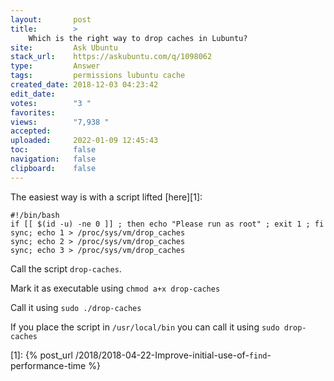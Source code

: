 ```yaml
---
layout:       post
title:        >
    Which is the right way to drop caches in Lubuntu?
site:         Ask Ubuntu
stack_url:    https://askubuntu.com/q/1098062
type:         Answer
tags:         permissions lubuntu cache
created_date: 2018-12-03 04:23:42
edit_date:    
votes:        "3 "
favorites:    
views:        "7,938 "
accepted:     
uploaded:     2022-01-09 12:45:43
toc:          false
navigation:   false
clipboard:    false
---
```


The easiest way is with a script lifted [here][1]:

<!-- Language-all: lang-bash -->

``` 
#!/bin/bash
if [[ $(id -u) -ne 0 ]] ; then echo "Please run as root" ; exit 1 ; fi
sync; echo 1 > /proc/sys/vm/drop_caches
sync; echo 2 > /proc/sys/vm/drop_caches
sync; echo 3 > /proc/sys/vm/drop_caches

```

Call the script `drop-caches`.

Mark it as executable using `chmod a+x drop-caches`

Call it using `sudo ./drop-caches`

If you place the script in `/usr/local/bin` you can call it using `sudo drop-caches`

  [1]: {% post_url /2018/2018-04-22-Improve-initial-use-of-`find`-performance-time %}
